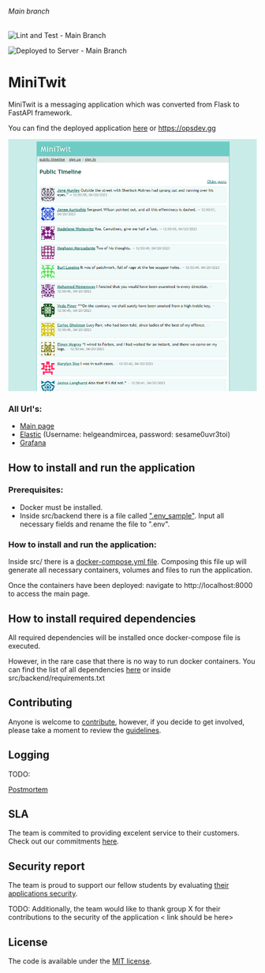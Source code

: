 ###### Main branch
![Lint and Test - Main Branch](https://github.com/MinitwitGroupI/Minitwit/actions/workflows/lint-and-test.yml/badge.svg?branch=main)

![Deployed to Server - Main Branch](https://github.com/MinitwitGroupI/Minitwit/actions/workflows/deploy.yaml/badge.svg?branch=main)

# MiniTwit

MiniTwit is a messaging application which was converted from Flask to FastAPI framework.

You can find the deployed application [here](https://opsdev.gg) or https://opsdev.gg

![Landing Page](docs/images/landingpage.png?raw=true)

### All Url's: 
*  [Main page](https://opsdev.gg)
*  [Elastic](http://opsdev.gg:5601) (Username: helgeandmircea, password: sesame0uvr3toi)
*  [Grafana](http://opsdev.gg:3000/d/DVJQxp-4k/minitwit-responses?orgId=1)

## How to install and run the application

### Prerequisites: 
- Docker must be installed.
- Inside src/backend there is a file called [".env_sample"](src/backend/.env_sample). Input all necessary fields and rename the file to ".env".

### How to install and run the application:

Inside src/ there is a [docker-compose.yml file](src/docker-compose.yml).
Composing this file up will generate all necessary containers, volumes and files to run the application.

Once the containers have been deployed: navigate to http://localhost:8000 to access the main page.

## How to install required dependencies

All required dependencies will be installed once docker-compose file is executed.

However, in the rare case that there is no way to run docker containers. You can find the list of all dependencies [here](src/backend/requirements.txt) or inside src/backend/requirements.txt

## Contributing

Anyone is welcome to [contribute](docs/CONTRIBUTE.md),
however, if you decide to get involved, please take a moment to review
the [guidelines](docs/CONTRIBUTE.md).

## Logging

TODO:

[Postmortem](docs/Postmortems.md)


## SLA

The team is commited to providing excelent service to their customers. Check out our commitments [here](docs/SLA.md).

## Security report

The team is proud to support our fellow students by evaluating [their applications security](docs/security%20report/Group%20I%20%20-%20Security%20Assessment%20Findings%20Report.pdf).

TODO:
Additionally, the team would like to thank group X for their contributions to the security of the application < link should be here>

## License

The code is available under the [MIT license](docs/LICENSE).